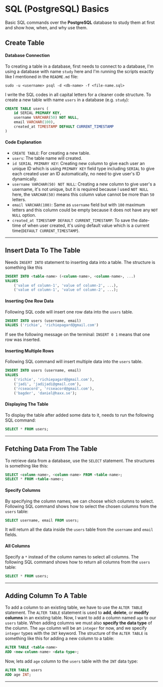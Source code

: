 # SQL (PostgreSQL) Basics
Basic SQL commands over the **PostgreSQL** database to study them at first and show how, when, and why use them.

## Create Table

#### Database Connection
To creating a table in a database, first needs to connect to a database, I'm using a database with name `study` here and I'm running the scripts exactly like I mentioned in the `README.md` file:

```
sudo -u <username> psql -d <db-name> -f <file-name.sql>
```

I write the SQL codes in all capital letters for a cleaner code structure.
To create a new table with name `users` in a database (e.g. `study`):
```sql
CREATE TABLE users (
    id SERIAL PRIMARY KEY,
    username VARCHAR(50) NOT NULL,
    email VARCHAR(100),
    created_at TIMESTAMP DEFAULT CURRENT_TIMESTAMP
)
```

#### Code Explanation
- `CREATE TABLE`: For creating a new table.
- `users`:  The table name will created.
- `id SERIAL PRIMARY KEY`: Creating new column to give each user an unique ID which is using `PRIMARY KEY` field type including `SERIAL` to give each created user an ID automatically, no need to give user's ID dynamically.
- `username VARCHAR(50) NOT NULL`: Creating a new column to give user's a username, it's not unique, but it is required because I used `NOT NULL` here, the `VARCHAR(50)` means this column value cannot be more than `50` letters.
- `email VARCHAR(100)`: Same as `username` field but with `100` maximum letters and this column could be empty because it does not have any `NOT NULL` option.
- `created_at TIMESTAMP DEFAULT CURRENT_TIMESTAMP`: To save the date-time of when user created, it's using default value which is a current time(`DEFAULT CURRENT_TIMESTAMP`).

---

## Insert Data To The Table

Needs `INSERT INTO`  statement to inserting data into a table.
The structure is something like this
```sql
INSERT INTO <table-name> (<column-name>, <column-name>, ...)
VALUES
	('value of column-1', 'value of column-2', ...),
	('value of column-1', 'value of column-2', ...);
```

#### Inserting One Row Data
Following SQL code will insert one row data into the `users` table.
```sql
INSERT INTO users (username, email)
VALUES ('richie', 'richiepagard@gmail.com')
```
If see the following message on the terminal:
`INSERT 0 1`  means that one row was inserted.

#### Inserting Multiple Rows
Following SQL command will insert multiple data into the `users` table.
```sql
INSERT INTO users (username, email)
VALUES
	('richie', 'richiepagard@gmail.com'),
	('jadi', 'jadijadi@gmail.com'),
	('rcseacord', 'rcseacord@gmail.com'),
	('bagder', 'daniel@haxx.se');
```

#### Displaying The Table
To display the table after added some data to it, needs to run the following SQL command:
```sql
SELECT * FROM users;
```

---

## Fetching Data From The Table
To retrieve data from a database, use the `SELECT` statement.
The structures is something like this:
```sql
SELECT <column-name>, <column-name> FROM <table-name>;
SELECT * FROM <table-name>;
```

#### Specify Columns
By specifying the column names, we can choose which columns to select.
Following SQL command shows how to select the chosen columns from the `users` table:
```sql
SELECT username, email FROM users;
```
It will return all the data inside the `users` table from the `username` and `email` fields.

#### All Columns
Specify a `*` instead of the column names to select all columns.
The following SQL command shows how to return all columns from the `users` table:
```sql
SELECT * FROM users;
```

---


## Adding Column To A Table
To add a column to an existing table, we have to use the `ALTER TABLE` statement.
The `ALTER TABLE` statement is used to **add**, **delete**, or **modify columns** in an existing table.
Now, I want to add a column named `age` to our `users` table.
When adding columns we must also **specify the data type** of the column. The `age` column will be an `integer` for now, and we specify `integer` types with the `INT` keyword.
The structure of the `ALTER TABLE` is something like this for adding a new column to a table:
```sql
ALTER TABLE <table-name>
ADD <new-column-name> <data-type>;
```

Now, lets add `age` column to the `users` table with the `INT` data type:
```sql
ALTER TABLE users
ADD age INT;
```

---
